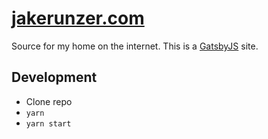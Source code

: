 # [jakerunzer.com](https://jakerunzer.com)

Source for my home on the internet. This is a
[GatsbyJS](https://www.gatsbyjs.org/) site.

## Development

- Clone repo
- `yarn`
- `yarn start`
